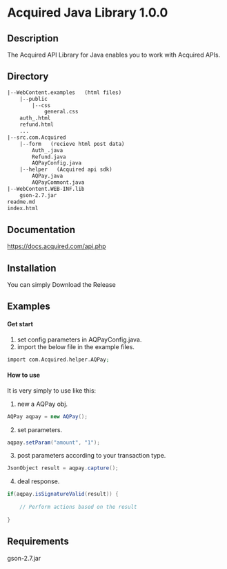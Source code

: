 # Acquired Java Library 1.0.0

## Description ##
The Acquired API Library for Java enables you to work with Acquired APIs.

## Directory ##
```html
|--WebContent.examples   (html files)
    |--public
        |--css
            general.css
    auth_.html    
    refund.html
    ...
|--src.com.Acquired
    |--form   (recieve html post data)
        Auth_.java
        Refund.java
        AQPayConfig.java
    |--helper   (Acquired api sdk)
        AQPay.java
        AQPayCommont.java
|--WebContent.WEB-INF.lib  
    gson-2.7.jar
readme.md  
index.html
``` 

## Documentation  ##
https://docs.acquired.com/api.php

## Installation ##
You can simply Download the Release

## Examples ##
#### Get start

1. set config parameters in AQPayConfig.java.
2. import the below file in the example files.

```php
import com.Acquired.helper.AQPay;
```

#### How to use
It is very simply to use like this:
1. new a AQPay obj.
```java
AQPay aqpay = new AQPay();
```
2. set parameters.
```java
aqpay.setParam("amount", "1");
```
3. post parameters according to your transaction type.
```java
JsonObject result = aqpay.capture();
```
4. deal response.
```java
if(aqpay.isSignatureValid(result)) {
    
    // Perform actions based on the result
    
}
```

## Requirements

gson-2.7.jar

